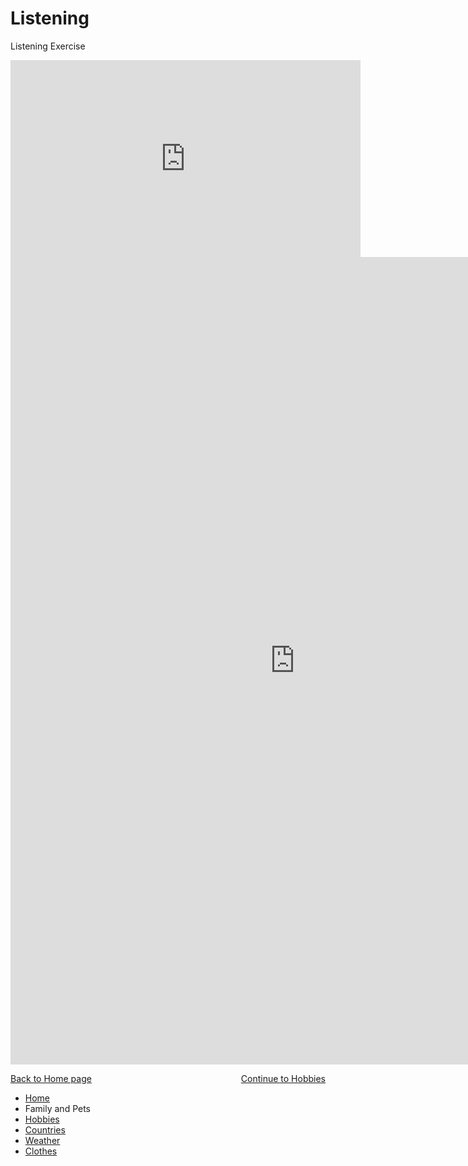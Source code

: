
<h1>Listening</h1>
<p>Listening Exercise<p>
<iframe width="560" height="315" src="https://www.youtube.com/embed/Lur-SGl3uw8?rel=0" frameborder="0" allowfullscreen></iframe>
<iframe src="https://h5p.org/h5p/embed/136138" width="909" height="1292" frameborder="0" allowfullscreen="allowfullscreen"></iframe><script src="https://h5p.org/sites/all/modules/h5p/library/js/h5p-resizer.js" charset="UTF-8"></script>

<p>
<a style="float:left;" href="index.html">Back to Home page</a>
                                      
<a style="float:right;" href="hobbies.html"> Continue to Hobbies</a>
 
</p>

<div style="clear:both;"></div>

<ul class="breadcrumb">
  <li><a href="index.html">Home</a></li>
  <li>Family and Pets</li>
  <li><a href="hobbies.html">Hobbies</a></li>
  <li><a href="countries.html">Countries</a></li>
  <li><a href="weather.html">Weather</a></li>
  <li><a href="clothes.html">Clothes</a></li>
</ul>
